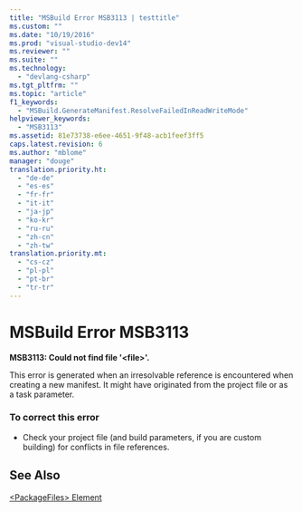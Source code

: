 ```yaml
---
title: "MSBuild Error MSB3113 | testtitle"
ms.custom: ""
ms.date: "10/19/2016"
ms.prod: "visual-studio-dev14"
ms.reviewer: ""
ms.suite: ""
ms.technology: 
  - "devlang-csharp"
ms.tgt_pltfrm: ""
ms.topic: "article"
f1_keywords: 
  - "MSBuild.GenerateManifest.ResolveFailedInReadWriteMode"
helpviewer_keywords: 
  - "MSB3113"
ms.assetid: 81e73738-e6ee-4651-9f48-acb1feef3ff5
caps.latest.revision: 6
ms.author: "mblome"
manager: "douge"
translation.priority.ht: 
  - "de-de"
  - "es-es"
  - "fr-fr"
  - "it-it"
  - "ja-jp"
  - "ko-kr"
  - "ru-ru"
  - "zh-cn"
  - "zh-tw"
translation.priority.mt: 
  - "cs-cz"
  - "pl-pl"
  - "pt-br"
  - "tr-tr"
---
```

# MSBuild Error MSB3113
**MSB3113: Could not find file '\<file>'.**  
  
 This error is generated when an irresolvable reference is encountered when creating a new manifest. It might have originated from the project file or as a task parameter.  
  
### To correct this error  
  
-   Check your project file (and build parameters, if you are custom building) for conflicts in file references.  
  
## See Also  
 [\<PackageFiles> Element](../deployment/-packagefiles--element--bootstrapper-.md)